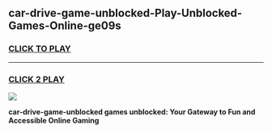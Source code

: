 
## car-drive-game-unblocked-Play-Unblocked-Games-Online-ge09s
<h3>
<a href="https://premium76.site?title=car-drive-game-unblocked&ref=24A">CLICK TO PLAY</a></h3>
<hr>

<h3>
<a href="https://premium76.site?title=car-drive-game-unblocked&ref=24A">CLICK 2 PLAY</a>
  
</h3>

<a href="https://premium76.site?title=car-drive-game-unblocked&ref=24A"><img src="https://clearcache.store/games.png"></a>


**car-drive-game-unblocked games unblocked: Your Gateway to Fun and Accessible Online Gaming**
